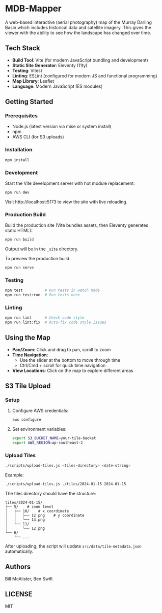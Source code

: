 # MDB-Mapper

A web-based interactive (aerial photography) map of the Murray Darling Basin
which includes historical data and satellite imagery. This gives the viewer with
the ability to see how the landscape has changed over time.

## Tech Stack

- **Build Tool**: Vite (for modern JavaScript bundling and development)
- **Static Site Generator**: Eleventy (11ty)
- **Testing**: Vitest
- **Linting**: ESLint (configured for modern JS and functional programming)
- **Map Library**: Leaflet
- **Language**: Modern JavaScript (ES modules)

## Getting Started

### Prerequisites

- Node.js (latest version via mise or system install)
- npm
- AWS CLI (for S3 uploads)

### Installation

```bash
npm install
```

### Development

Start the Vite development server with hot module replacement:

```bash
npm run dev
```

Visit http://localhost:5173 to view the site with live reloading.

### Production Build

Build the production site (Vite bundles assets, then Eleventy generates static
HTML):

```bash
npm run build
```

Output will be in the `_site` directory.

To preview the production build:

```bash
npm run serve
```

### Testing

```bash
npm test          # Run tests in watch mode
npm run test:run  # Run tests once
```

### Linting

```bash
npm run lint      # Check code style
npm run lint:fix  # Auto-fix code style issues
```

## Using the Map

- **Pan/Zoom**: Click and drag to pan, scroll to zoom
- **Time Navigation**:
  - Use the slider at the bottom to move through time
  - Ctrl/Cmd + scroll for quick time navigation
- **View Locations**: Click on the map to explore different areas

## S3 Tile Upload

### Setup

1. Configure AWS credentials:
   ```bash
   aws configure
   ```
2. Set environment variables:
   ```bash
   export S3_BUCKET_NAME=your-tile-bucket
   export AWS_REGION=ap-southeast-2
   ```

### Upload Tiles

```bash
./scripts/upload-tiles.js <tiles-directory> <date-string>
```

Example:

```bash
./scripts/upload-tiles.js ./tiles/2024-01-15 2024-01-15
```

The tiles directory should have the structure:

```
tiles/2024-01-15/
├── 5/    # zoom level
│   ├── 10/    # x coordinate
│   │   ├── 12.png    # y coordinate
│   │   └── 13.png
│   └── 11/
│       └── 12.png
└── 6/
    └── ...
```

After uploading, the script will update `src/data/tile-metadata.json`
automatically.

## Authors

Bill McAlister, Ben Swift

## LICENSE

MIT
